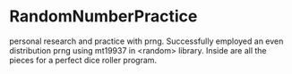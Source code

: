 # RandomNumberPractice
personal research and practice with prng.  Successfully employed an even distribution prng using mt19937 in &lt;random> library.  Inside are all the pieces for a perfect dice roller program.
